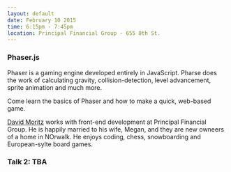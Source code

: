 ```yaml
---
layout: default
date: February 10 2015
time: 6:15pm - 7:45pm
location: Principal Financial Group - 655 8th St.
---
```


### Phaser.js
Phaser is a gaming engine developed entirely in JavaScript. Pharse does the work of calculating gravity, collision-detection, level advancement, sprite animation and much more.

Come learn the basics of Phaser and how to make a quick, web-based game.

[David Moritz](http://www.davidmoritz.net) works with front-end development at Principal Financial Group. He is happily married to his wife, Megan, and they are new owneers of a home in NOrwalk. He enjoys coding, chess, snowboarding and European-sylte board games.

### Talk 2: TBA

